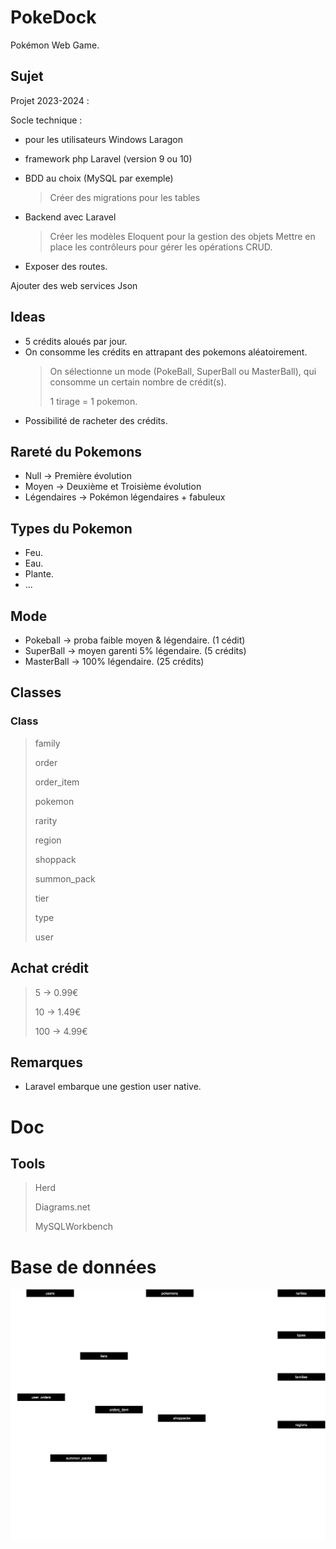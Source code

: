 # PokeDock
Pokémon Web Game.

## Sujet 
Projet 2023-2024 : 

Socle technique : 

- pour les utilisateurs Windows Laragon

- framework php Laravel (version 9 ou 10)


- BDD au choix (MySQL par exemple)

   > Créer des migrations pour les tables

- Backend avec Laravel

   > Créer les modèles Eloquent pour la gestion des objets 
   > Mettre en place les contrôleurs pour gérer les opérations CRUD.                 

- Exposer des routes.

Ajouter des web services Json

## Ideas
- 5 crédits aloués par jour.
- On consomme les crédits en attrapant des pokemons aléatoirement.
     > On sélectionne un mode (PokeBall, SuperBall ou MasterBall), qui consomme un certain nombre de crédit(s).
     > 
     > 1 tirage = 1 pokemon.
- Possibilité de racheter des crédits.

## Rareté du Pokemons
- Null -> Première évolution
- Moyen -> Deuxième et Troisième évolution
- Légendaires -> Pokémon légendaires + fabuleux

## Types du Pokemon
- Feu.
- Eau.
- Plante.
- ...

## Mode 
- Pokeball -> proba faible moyen & légendaire. (1 cédit)
- SuperBall -> moyen garenti 5% légendaire. (5 crédits)
- MasterBall -> 100% légendaire. (25 crédits)

## Classes

### Class
> family
>
> order
>
> order_item
>
> pokemon
>
> rarity
>
> region
>
> shoppack
>
> summon_pack
>
> tier
>
> type
>
> user

## Achat crédit 
> 5 -> 0.99€
> 
> 10 -> 1.49€
> 
> 100 -> 4.99€ 

## Remarques
- Laravel embarque une gestion user native.

# Doc 

## Tools
> Herd
> 
> Diagrams.net
>
> MySQLWorkbench

# Base de données

![Description de l'image](./pokedock.drawio.svg)
